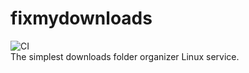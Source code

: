 # fixmydownloads
![CI](https://github.com/realaltffour/fixmydownloads/workflows/CI/badge.svg?branch=master&event=push) 
</br>
The simplest downloads folder organizer Linux service.
